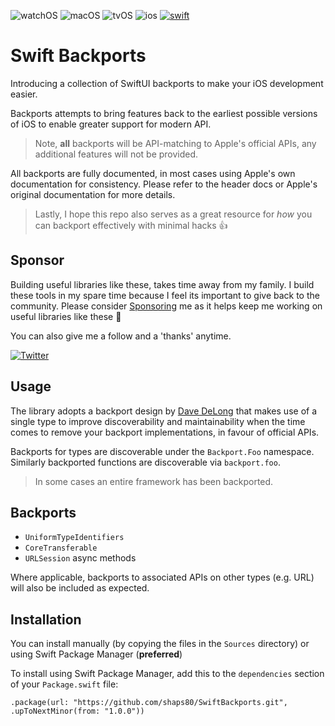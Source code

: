 ![watchOS](https://img.shields.io/badge/watchOS-DE1F51)
![macOS](https://img.shields.io/badge/macOS-EE751F)
![tvOS](https://img.shields.io/badge/tvOS-00B9BB)
![ios](https://img.shields.io/badge/iOS-0C62C7)
[![swift](https://img.shields.io/endpoint?url=https%3A%2F%2Fswiftpackageindex.com%2Fapi%2Fpackages%2Fshaps80%2FSwiftUIBackports%2Fbadge%3Ftype%3Dswift-versions)](https://swiftpackageindex.com/shaps80/SwiftBackports)

# Swift Backports

Introducing a collection of SwiftUI backports to make your iOS development easier.

Backports attempts to bring features back to the earliest possible versions of iOS to enable greater support for modern API.

> Note, **all** backports will be API-matching to Apple's official APIs, any additional features will not be provided.

All backports are fully documented, in most cases using Apple's own documentation for consistency. Please refer to the header docs or Apple's original documentation for more details.

> Lastly, I hope this repo also serves as a great resource for _how_ you can backport effectively with minimal hacks 👍

## Sponsor

Building useful libraries like these, takes time away from my family. I build these tools in my spare time because I feel its important to give back to the community. Please consider [Sponsoring](https://github.com/sponsors/shaps80) me as it helps keep me working on useful libraries like these 😬

You can also give me a follow and a 'thanks' anytime.

[![Twitter](https://img.shields.io/badge/Twitter-@shaps-4AC71B)](http://twitter.com/shaps)

## Usage

The library adopts a backport design by [Dave DeLong](https://davedelong.com/blog/2021/10/09/simplifying-backwards-compatibility-in-swift/) that makes use of a single type to improve discoverability and maintainability when the time comes to remove your backport implementations, in favour of official APIs.

Backports for types are discoverable under the `Backport.Foo` namespace. Similarly backported functions are discoverable via `backport.foo`.

> In some cases an entire framework has been backported.

## Backports

- `UniformTypeIdentifiers`
- `CoreTransferable`
- `URLSession` async methods

Where applicable, backports to associated APIs on other types (e.g. URL) will also be included as expected.

## Installation

You can install manually (by copying the files in the `Sources` directory) or using Swift Package Manager (**preferred**)

To install using Swift Package Manager, add this to the `dependencies` section of your `Package.swift` file:

`.package(url: "https://github.com/shaps80/SwiftBackports.git", .upToNextMinor(from: "1.0.0"))`
